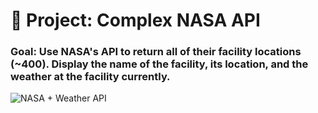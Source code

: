 # 🚀 Project: Complex NASA API

### Goal: Use NASA's API to return all of their facility locations (~400). Display the name of the facility, its location, and the weather at the facility currently.

![NASA + Weather API](images/read.png)
